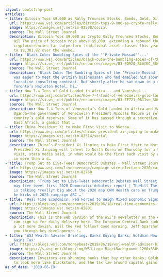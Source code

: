 ```yaml
---
layout: bootstrap-post
articles:
- title: Bitcoin Tops $9,000 as Rally Trounces Stocks, Bonds, Gold, Oil...
  url: https://www.wsj.com/articles/bitcoin-tops-9-000-as-crypto-rally-trounces-stocks-bonds-gold-and-oil-11560765681
  image: https://images.wsj.net/im-82500/social
  source: The Wall Street Journal
  description: Bitcoin Tops $9,000 as Crypto Rally Trounces Stocks, Bonds, Gold and
    Oil The price of bitcoin rose above $9,000, extending a rebound that has made
    cryptocurrencies far outperform traditional asset classes this year. Bitcoin climbed
    to $9,381.82 over the weeke…
- title: 'Black Cube: Bumbling Spies of the ''Private Mossad''...'
  url: https://www.wsj.com/articles/black-cube-the-bumbling-spies-of-the-private-mossad-11560793198
  image: https://si.wsj.net/public/resources/images/B3-EG920_BLACKC_SOC_20190614175657.jpg
  source: The Wall Street Journal
  description: 'Black Cube: The Bumbling Spies of the ‘Private Mossad’ Darryl Levitt
    was eager to meet the British businessman who had emailed him about a potentially
    lucrative consulting contract. But shortly after he sat down in a restaurant at
    Toronto’s Hazleton Hotel, hi…'
- title: How 7.4 Tons of Gold Landed in Africa -- and Vanished...
  url: https://www.wsj.com/articles/how-7-4-tons-of-venezuelas-gold-landed-in-africaand-vanished-11560867792
  image: https://si.wsj.net/public/resources/images/B3-EF721_0611ve_SOC_20190611124720.jpg
  source: The Wall Street Journal
  description: How 7.4 Tons of Venezuela’s Gold Landed in Africa—and Vanished ENTEBBE,
    Uganda—The government of Venezuelan President Nicolás Maduro is selling off his
    country’s gold reserves. Some of it has passed through a secretive operation in
    East Africa, a gambit that …
- title: China President Xi to Make First Visit to NKorea...
  url: https://www.wsj.com/articles/chinas-president-xi-jinping-to-make-first-visit-to-north-korea-11560772344
  image: https://images.wsj.net/im-82514/social
  source: The Wall Street Journal
  description: China’s President Xi Jinping to Make First Visit to North Korea BEIJING—China’s
    President Xi Jinping will travel to North Korea on Thursday for a two-day state
    visit, state media said, in what would be the first such visit by a Chinese leader
    in more than a d…
- title: Trump Set to Live-Tweet Democratic Debates - Wall Street Journal
  url: https://www.wsj.com/livecoverage/campaign-wire-election-2020/card/1560859018
  image: https://images.wsj.net/im-82768
  source: The Wall Street Journal
  description: 'Trump Set to Live-Tweet Democratic Debates Wall Street Journal Trump
    may live-tweet first 2020 Democratic debates: report | TheHill The Hill Joe Biden
    is talking *really* big about the 2020 map CNN Health care on Trump''s mind as
    he kicks of 2020 campaign ABC …'
- title: 'Real Time Economics: Fed Forced to Weigh Mixed Economic Signals'
  url: https://blogs.wsj.com/economics/2019/06/18/real-time-economics-fed-forced-to-weigh-mixed-economic-signals/
  image: https://images.wsj.net/im-82801
  source: The Wall Street Journal
  description: This is the web version of the WSJ’s newsletter on the economy. You
    can sign up for daily delivery here. The European Central Bank suddenly sounds
    a lot more dovish. Will the Fed follow? Good morning. Jeff Sparshott here to take
    you through key developments i…
- title: 'WSJ Wealth Adviser Briefing: Banks Buying Banks, Goldman New Division, Capital
    Gains Tax'
  url: https://blogs.wsj.com/moneybeat/2019/06/18/wsj-wealth-adviser-briefing-banks-buying-banks-goldman-new-division-capital-gains-tax/
  image: https://s.wsj.net/blogs/img/WSJ_Logo_BlackBackground_1200x630social
  source: The Wall Street Journal
  description: Investors are shunning banks that buy other banks; Goldman Sachs wants
    to look more like Blackstone, and the tax law around capital gains can be tricky.
as_of_date: '2019-06-18'
---
```



